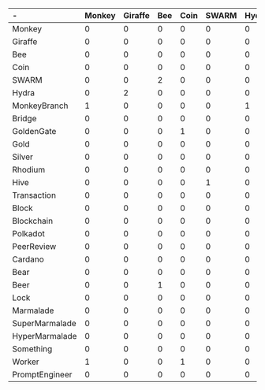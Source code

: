 | -              | Monkey | Giraffe | Bee | Coin | SWARM | Hydra | MonkeyBranch | Bridge | GoldenGate | Gold | Silver | Rhodium | Hive | Transaction | Block | Blockchain | Polkadot | PeerReview | Cardano | Bear | Beer | Lock | Marmalade | SuperMarmalde | HyperMarmalade | Somethng | Worker | PromptEngineer |
| :------------- | :----- | :------ | :-- | :--- | :---- | :---- | :----------- | :----- | :--------- | :--- | :----- | :------ | :--- | :---------- | :---- | :--------- | :------- | :--------- | :------ | :--- | :--- | :--- | :-------- | :------------ | :------------- | :------- | :----- | :------------- |
| Monkey         | 0      | 0       | 0   | 0    | 0     | 0     | 0            | 0      | 0          | 0    | 0      | 0       | 0    | 0           | 0     | 0          | 0        | 0          | 0       | 0    | 0    | 0    | 0         | 0             | 0              |  0       | 0      | 0              |
| Giraffe        | 0      | 0       | 0   | 0    | 0     | 0     | 0            | 0      | 0          | 0    | 0      | 0       | 0    | 0           | 0     | 0          | 0        | 0          | 0       | 0    | 0    | 0    | 0         | 0             | 0              |  0       | 0      | 0              |
| Bee            | 0      | 0       | 0   | 0    | 0     | 0     | 0            | 0      | 0          | 0    | 0      | 0       | 0    | 0           | 0     | 0          | 0        | 0          | 0       | 0    | 0    | 0    | 0         | 0             | 0              |  0       | 0      | 0              |
| Coin           | 0      | 0       | 0   | 0    | 0     | 0     | 0            | 0      | 0          | 0    | 0      | 0       | 0    | 0           | 0     | 0          | 0        | 0          | 0       | 0    | 0    | 0    | 0         | 0             | 0              |  0       | 0      | 0              |
| SWARM          | 0      | 0       | 2   | 0    | 0     | 0     | 0            | 0      | 0          | 0    | 0      | 0       | 0    | 0           | 0     | 0          | 0        | 0          | 0       | 0    | 0    | 0    | 0         | 0             | 0              |  0       | 0      | 0              |
| Hydra          | 0      | 2       | 0   | 0    | 0     | 0     | 0            | 0      | 0          | 0    | 0      | 0       | 0    | 0           | 0     | 0          | 0        | 0          | 0       | 0    | 0    | 0    | 0         | 0             | 0              |  0       | 0      | 0              |
| MonkeyBranch   | 1      | 0       | 0   | 0    | 0     | 1     | 0            | 0      | 0          | 0    | 0      | 0       | 0    | 0           | 0     | 0          | 0        | 0          | 0       | 0    | 0    | 0    | 0         | 0             | 0              |  0       | 0      | 0              |
| Bridge         | 0      | 0       | 0   | 0    | 0     | 0     | 2            | 0      | 0          | 0    | 0      | 0       | 0    | 0           | 0     | 0          | 0        | 0          | 0       | 0    | 0    | 0    | 0         | 0             | 0              |  0       | 0      | 0              |
| GoldenGate     | 0      | 0       | 0   | 1    | 0     | 0     | 0            | 1      | 0          | 0    | 0      | 0       | 0    | 0           | 0     | 0          | 0        | 0          | 0       | 0    | 0    | 0    | 0         | 0             | 0              |  0       | 0      | 0              |
| Gold           | 0      | 0       | 0   | 0    | 0     | 0     | 0            | 0      | 0          | 0    | 0      | 0       | 0    | 0           | 0     | 0          | 0        | 0          | 0       | 0    | 0    | 0    | 0         | 0             | 0              |  0       | 0      | 0              |
| Silver         | 0      | 0       | 0   | 0    | 0     | 0     | 0            | 0      | 0          | 0    | 0      | 0       | 0    | 0           | 0     | 0          | 0        | 0          | 0       | 0    | 0    | 0    | 0         | 0             | 0              |  0       | 0      | 0              |
| Rhodium        | 0      | 0       | 0   | 0    | 0     | 0     | 0            | 0      | 0          | 0    | 0      | 0       | 0    | 0           | 0     | 0          | 0        | 0          | 0       | 0    | 0    | 0    | 0         | 0             | 0              |  0       | 0      | 0              |
| Hive           | 0      | 0       | 0   | 0    | 1     | 0     | 0            | 0      | 0          | 1    | 0      | 0       | 0    | 0           | 0     | 0          | 0        | 0          | 0       | 0    | 0    | 0    | 0         | 0             | 0              |  0       | 0      | 0              |
| Transaction    | 0      | 0       | 0   | 0    | 0     | 0     | 0            | 0      | 0          | 0    | 0      | 0       | 0    | 0           | 0     | 0          | 0        | 0          | 0       | 0    | 0    | 0    | 0         | 0             | 0              |  0       | 0      | 0              |
| Block          | 0      | 0       | 0   | 0    | 0     | 0     | 0            | 0      | 0          | 0    | 0      | 0       | 0    | 2           | 0     | 0          | 0        | 0          | 0       | 0    | 0    | 0    | 0         | 0             | 0              |  0       | 0      | 0              |
| Blockchain     | 0      | 0       | 0   | 0    | 0     | 0     | 0            | 0      | 0          | 0    | 0      | 0       | 0    | 0           | 2     | 0          | 0        | 0          | 0       | 0    | 0    | 0    | 0         | 0             | 0              |  0       | 0      | 0              |
| Polkadot       | 0      | 0       | 0   | 0    | 0     | 0     | 0            | 0      | 0          | 0    | 0      | 0       | 0    | 0           | 0     | 2          | 0        | 0          | 0       | 0    | 0    | 0    | 0         | 0             | 0              |  0       | 0      | 0              |
| PeerReview     | 0      | 0       | 0   | 0    | 0     | 0     | 0            | 0      | 0          | 0    | 0      | 0       | 0    | 0           | 0     | 0          | 0        | 0          | 0       | 0    | 0    | 0    | 0         | 0             | 0              |  0       | 0      | 0              |
| Cardano        | 0      | 0       | 0   | 0    | 0     | 0     | 0            | 0      | 0          | 0    | 0      | 0       | 0    | 0           | 0     | 1          | 0        | 1          | 0       | 0    | 0    | 0    | 0         | 0             | 0              |  0       | 0      | 0              |
| Bear           | 0      | 0       | 0   | 0    | 0     | 0     | 0            | 0      | 0          | 0    | 0      | 0       | 0    | 0           | 0     | 0          | 0        | 0          | 0       | 0    | 0    | 0    | 0         | 0             | 0              |  0       | 0      | 0              |
| Beer           | 0      | 0       | 1   | 0    | 0     | 0     | 0            | 0      | 0          | 0    | 0      | 0       | 0    | 0           | 0     | 0          | 0        | 0          | 0       | 1    | 0    | 0    | 0         | 0             | 0              |  0       | 0      | 0              |
| Lock           | 0      | 0       | 0   | 0    | 0     | 0     | 0            | 0      | 0          | 0    | 2      | 0       | 0    | 0           | 0     | 0          | 0        | 0          | 0       | 0    | 0    | 0    | 0         | 0             | 0              |  0       | 0      | 0              |
| Marmalade      | 0      | 0       | 0   | 0    | 0     | 0     | 0            | 0      | 0          | 0    | 0      | 0       | 0    | 0           | 0     | 0          | 0        | 0          | 0       | 0    | 0    | 0    | 0         | 0             | 0              |  0       | 0      | 0              |
| SuperMarmalade | 0      | 0       | 0   | 0    | 0     | 0     | 0            | 0      | 0          | 0    | 0      | 0       | 0    | 0           | 0     | 0          | 0        | 0          | 0       | 0    | 0    | 0    | 2         | 0             | 0              |  0       | 0      | 0              |
| HyperMarmalade | 0      | 0       | 0   | 0    | 0     | 0     | 0            | 0      | 0          | 0    | 0      | 0       | 0    | 0           | 0     | 0          | 0        | 0          | 0       | 0    | 0    | 0    | 0         | 2             | 0              |  0       | 0      | 0              |
| Something      | 0      | 0       | 0   | 0    | 0     | 0     | 0            | 0      | 0          | 0    | 0      | 0       | 0    | 0           | 0     | 0          | 0        | 0          | 0       | 0    | 0    | 0    | 0         | 0             | 0              |  0       | 0      | 0              |
| Worker         | 1      | 0       | 0   | 1    | 0     | 0     | 0            | 0      | 0          | 0    | 0      | 0       | 0    | 0           | 0     | 0          | 0        | 0          | 0       | 0    | 0    | 0    | 0         | 0             | 0              |  0       | 0      | 0              |
| PromptEngineer | 0      | 0       | 0   | 0    | 0     | 0     | 0            | 0      | 0          | 0    | 0      | 0       | 0    | 0           | 0     | 0          | 0        | 0          | 0       | 0    | 0    | 0    | 0         | 0             | 0              |  1       | 1      | 0              |
